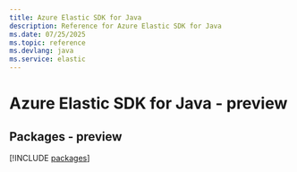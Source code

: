 ```yaml
---
title: Azure Elastic SDK for Java
description: Reference for Azure Elastic SDK for Java
ms.date: 07/25/2025
ms.topic: reference
ms.devlang: java
ms.service: elastic
---
```

# Azure Elastic SDK for Java - preview
## Packages - preview
[!INCLUDE [packages](elastic-index.md)]